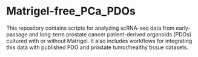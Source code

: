 # Matrigel-free_PCa_PDOs
This repository contains scripts for analyzing scRNA-seq data from early-passage and long-term prostate cancer patient-derived organoids (PDOs) cultured with or without Matrigel. It also includes workflows for integrating this data with published PDO and prostate tumor/healthy tissue datasets.
